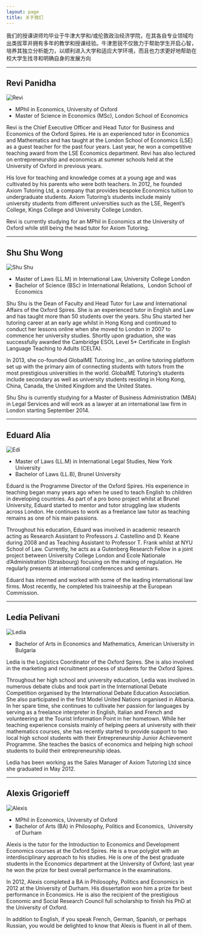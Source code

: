 ```yaml
---
layout: page
title: 关于我们
---
```


我们的授课讲师均毕业于牛津大学和/或伦敦政治经济学院，在其各自专业领域均出类拔萃并拥有多年的教学和授课经验。牛津思锐不仅致力于帮助学生开启心智，培养其独立分析能力，以顺利进入大学和适应大学环境，而且也力求更好地帮助在校大学生找寻和明确自身的发展方向

---
## Revi Panidha

![Revi](https://dl.dropboxusercontent.com/u/516841/GlobalME/revi.jpg)

- MPhil in Economics, University of Oxford
- Master of Science in Economics (MSc), London School of Economics  

Revi is the Chief Executive Officer and Head Tutor for Business and Economics of the Oxford Spires. He is an experienced tutor in Economics and Mathematics and has taught at the London School of Economics (LSE) as a guest teacher for the past four years. Last year, he won a competitive teaching award from the LSE Economics department. Revi has also lectured on entrepreneurship and economics at summer schools held at the University of Oxford in previous years.

His love for teaching and knowledge comes at a young age and was cultivated by his parents who were both teachers. In 2012, he founded Axiom Tutoring Ltd, a company that provides bespoke Economics tuition to undergraduate students. Axiom Tutoring’s students include mainly university students from different universities such as the LSE, Regent’s College, Kings College and University College London.

Revi is currently studying for an MPhil in Economics at the University of Oxford while still being the head tutor for Axiom Tutoring.

---
## Shu Shu Wong

![Shu Shu](https://dl.dropboxusercontent.com/u/516841/GlobalME/shu.jpg)

- Master of Laws (LL.M) in International Law, University College London   
- Bachelor of Science (BSc) in International Relations,  London School of Economics

Shu Shu is the Dean of Faculty and Head Tutor for Law and International Affairs of the Oxford Spires. She is an experienced tutor in English and Law and has taught more than 50 students over the years. Shu Shu started her tutoring career at an early age whilst in Hong Kong and continued to conduct her lessons online when she moved to London in 2007 to commence her university studies. Shortly upon graduation, she was successfully awarded the Cambridge ESOL Level 5* Certificate in English Language Teaching to Adults (CELTA).

In 2013, she co-founded GlobalME Tutoring Inc., an online tutoring platform set up with the primary aim of connecting students with tutors from the most prestigious universities in the world. GlobalME Tutoring’s students include secondary as well as university students residing in Hong Kong, China, Canada, the United Kingdom and the United States.

Shu Shu is currently studying for a Master of Business Administration (MBA) in Legal Services and will work as a lawyer at an international law firm in London starting September 2014.

---
## Eduard Alia

![Edi](https://dl.dropboxusercontent.com/u/516841/GlobalME/edi.jpg)

- Master of Laws (LL.M) in International Legal Studies, New York University
- Bachelor of Laws (LL.B), Brunel University

Eduard is the Programme Director of the Oxford Spires. His experience in teaching began many years ago when he used to teach English to children in developing countries. As part of a pro bono project whilst at Brunel University, Eduard started to mentor and tutor struggling law students across London. He continues to work as a freelance law tutor as teaching remains as one of his main passions.

Throughout his education, Eduard was involved in academic research acting as Research Assistant to Professors J. Castellino and D. Keane during 2008 and as Teaching Assistant to Professor T. Frank whilst at NYU School of Law. Currently, he acts as a Gutenberg Research Fellow in a joint project between University College London and Ecole Nationale d’Administration (Strasbourg) focusing on the making of regulation. He regularly presents at international conferences and seminars.

Eduard has interned and worked with some of the leading international law firms. Most recently, he completed his traineeship at the European Commission.

---
## Ledia Pelivani 

![Ledia](https://dl.dropboxusercontent.com/u/516841/GlobalME/ledia.jpg)

- Bachelor of Arts in Economics and Mathematics, American University in Bulgaria

Ledia is the Logistics Coordinator of the Oxford Spires. She is also involved in the marketing and recruitment process of students for the Oxford Spires.

Throughout her high school and university education, Ledia was involved in numerous debate clubs and took part in the International Debate Competition organised by the International Debate Education Association. She also participated in the first Model United Nations organised in Albania. In her spare time, she continues to cultivate her passion for languages by serving as a freelance interpreter in English, Italian and French and volunteering at the Tourist Information Point in her hometown. While her teaching experience consists mainly of helping peers at university with their mathematics courses, she has recently started to provide support to two local high school students with their Entrepreneurship Junior Achievement Programme. She teaches the basics of economics and helping high school students to build their entrepreneurship ideas.

Ledia has been working as the Sales Manager of Axiom Tutoring Ltd since she graduated in May 2012.

---
## Alexis Grigorieff

![Alexis](https://dl.dropboxusercontent.com/u/516841/GlobalME/alexis.jpg)

- MPhil in Economics, University of Oxford
- Bachelor of Arts (BA) in Philosophy, Politics and Economics,  University of Durham

Alexis is the tutor for the Introduction to Economics and Development Economics courses at the Oxford Spires. He is a true polyglot with an interdisciplinary approach to his studies. He is one of the best graduate students in the Economics department at the University of Oxford; last year he won the prize for best overall performance in the examinations.

In 2012, Alexis completed a BA in Philosophy, Politics and Economics in 2012 at the University of Durham. His dissertation won him a prize for best performance in Economics. He is also the recipient of the prestigious Economic and Social Research Council full scholarship to finish his PhD at the University of Oxford.

In addition to English, if you speak French, German, Spanish, or perhaps Russian, you would be delighted to know that Alexis is fluent in all of them.
